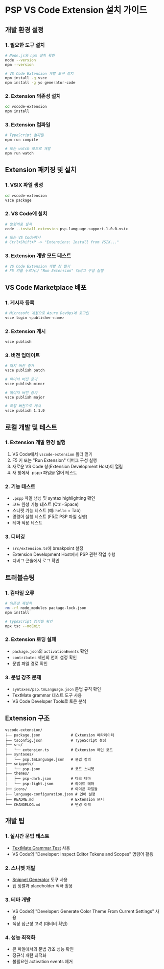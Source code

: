 # PSP VS Code Extension 설치 가이드

## 개발 환경 설정

### 1. 필요한 도구 설치
```bash
# Node.js와 npm 설치 확인
node --version
npm --version

# VS Code Extension 개발 도구 설치
npm install -g vsce
npm install -g yo generator-code
```

### 2. Extension 의존성 설치
```bash
cd vscode-extension
npm install
```

### 3. Extension 컴파일
```bash
# TypeScript 컴파일
npm run compile

# 또는 watch 모드로 개발
npm run watch
```

## Extension 패키징 및 설치

### 1. VSIX 파일 생성
```bash
cd vscode-extension
vsce package
```

### 2. VS Code에 설치
```bash
# 명령어로 설치
code --install-extension psp-language-support-1.0.0.vsix

# 또는 VS Code에서
# Ctrl+Shift+P -> "Extensions: Install from VSIX..."
```

### 3. Extension 개발 모드 테스트
```bash
# VS Code Extension 개발 창 열기
# F5 키를 누르거나 "Run Extension" 디버그 구성 실행
```

## VS Code Marketplace 배포

### 1. 게시자 등록
```bash
# Microsoft 계정으로 Azure DevOps에 로그인
vsce login <publisher-name>
```

### 2. Extension 게시
```bash
vsce publish
```

### 3. 버전 업데이트
```bash
# 패치 버전 증가
vsce publish patch

# 마이너 버전 증가  
vsce publish minor

# 메이저 버전 증가
vsce publish major

# 특정 버전으로 게시
vsce publish 1.1.0
```

## 로컬 개발 및 테스트

### 1. Extension 개발 환경 실행
1. VS Code에서 `vscode-extension` 폴더 열기
2. F5 키 또는 "Run Extension" 디버그 구성 실행
3. 새로운 VS Code 창(Extension Development Host)이 열림
4. 새 창에서 .pspp 파일을 열어 테스트

### 2. 기능 테스트
- `.pspp` 파일 생성 및 syntax highlighting 확인
- 코드 완성 기능 테스트 (Ctrl+Space)
- 스니펫 기능 테스트 (예: `hello` + Tab)
- 명령어 실행 테스트 (F5로 PSP 파일 실행)
- 테마 적용 테스트

### 3. 디버깅
- `src/extension.ts`에 breakpoint 설정
- Extension Development Host에서 PSP 관련 작업 수행
- 디버그 콘솔에서 로그 확인

## 트러블슈팅

### 1. 컴파일 오류
```bash
# 의존성 재설치
rm -rf node_modules package-lock.json
npm install

# TypeScript 컴파일 확인
npx tsc --noEmit
```

### 2. Extension 로딩 실패
- `package.json`의 `activationEvents` 확인
- `contributes` 섹션의 언어 설정 확인
- 문법 파일 경로 확인

### 3. 문법 강조 문제
- `syntaxes/psp.tmLanguage.json` 문법 규칙 확인
- TextMate grammar 테스트 도구 사용
- VS Code Developer Tools로 토큰 분석

## Extension 구조

```
vscode-extension/
├── package.json              # Extension 메타데이터
├── tsconfig.json             # TypeScript 설정
├── src/
│   └── extension.ts          # Extension 메인 코드
├── syntaxes/
│   └── psp.tmLanguage.json   # 문법 정의
├── snippets/
│   └── psp.json              # 코드 스니펫
├── themes/
│   ├── psp-dark.json         # 다크 테마
│   └── psp-light.json        # 라이트 테마
├── icons/                    # 아이콘 파일들
├── language-configuration.json # 언어 설정
├── README.md                 # Extension 문서
└── CHANGELOG.md              # 변경 이력
```

## 개발 팁

### 1. 실시간 문법 테스트
- [TextMate Grammar Test](https://microsoft.github.io/monaco-editor/monarch.html) 사용
- VS Code의 "Developer: Inspect Editor Tokens and Scopes" 명령어 활용

### 2. 스니펫 개발
- [Snippet Generator](https://snippet-generator.app/) 도구 사용
- 탭 정렬과 placeholder 적극 활용

### 3. 테마 개발
- VS Code의 "Developer: Generate Color Theme From Current Settings" 사용
- 색상 접근성 고려 (대비비 확인)

### 4. 성능 최적화
- 큰 파일에서의 문법 강조 성능 확인
- 정규식 패턴 최적화
- 불필요한 activation events 제거
